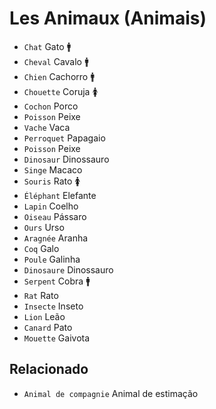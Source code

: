 # Les Animaux (Animais)

-   `Chat` Gato 🚹
-   `Cheval` Cavalo 🚹
-   `Chien` Cachorro 🚹
-   `Chouette` Coruja 🚺
-   `Cochon` Porco
-   `Poisson` Peixe
-   `Vache` Vaca
-   `Perroquet` Papagaio
-   `Poisson` Peixe
-   `Dinosaur` Dinossauro
-   `Singe` Macaco
-   `Souris` Rato 🚺
-   `Éléphant` Elefante
-   `Lapin` Coelho
-   `Oiseau` Pássaro
-   `Ours` Urso
-   `Aragnée` Aranha
-   `Coq` Galo
-   `Poule` Galinha
-   `Dinosaure` Dinossauro
-   `Serpent` Cobra 🚹
-   `Rat` Rato
-   `Insecte` Inseto
-   `Lion` Leão
-   `Canard` Pato
-   `Mouette` Gaivota

## Relacionado

-   `Animal de compagnie` Animal de estimação
